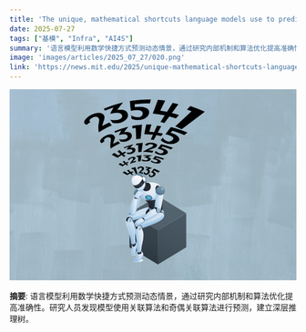 ```yaml
---
title: 'The unique, mathematical shortcuts language models use to predict dynamic scenarios'
date: 2025-07-27
tags: ["基模", "Infra", "AI4S"]
summary: '语言模型利用数学快捷方式预测动态情景，通过研究内部机制和算法优化提高准确性。研究人员发现模型使用关联算法和奇偶关联算法进行预测，建立深层推理树。'
image: 'images/articles/2025_07_27/020.png'
link: 'https://news.mit.edu/2025/unique-mathematical-shortcuts-language-models-use-to-predict-dynamic-scenarios-0721'
---
```

![The unique, mathematical shortcuts language models use to predict dynamic scenarios](images/articles/2025_07_27/020.png)

**摘要**: 语言模型利用数学快捷方式预测动态情景，通过研究内部机制和算法优化提高准确性。研究人员发现模型使用关联算法和奇偶关联算法进行预测，建立深层推理树。
